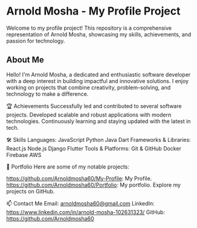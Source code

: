 # Arnold Mosha - My Profile Project

Welcome to my profile project! This repository is a comprehensive representation of Arnold Mosha, showcasing my skills, achievements, and passion for technology.

## About Me
Hello! I'm Arnold Mosha, a dedicated and enthusiastic software developer with a deep interest in building impactful and innovative solutions. I enjoy working on projects that combine creativity, problem-solving, and technology to make a difference.

🏆 Achievements
Successfully led and contributed to several software projects.
Developed scalable and robust applications with modern technologies.
Continuously learning and staying updated with the latest in tech.

🛠️ Skills
Languages:
JavaScript
Python
Java
Dart
Frameworks & Libraries:
React.js
Node.js
Django
Flutter
Tools & Platforms:
Git & GitHub
Docker
Firebase
AWS

💼 Portfolio
Here are some of my notable projects:

https://github.com/Arnoldmosha60/My-Profile: My Profile.
https://github.com/Arnoldmosha60/Portfolio: My portfolio.
Explore my projects on GitHub.

📫 Contact Me
Email: arnoldmosha60@gmail.com
LinkedIn: https://www.linkedin.com/in/arnold-mosha-102631323/
GitHub: https://github.com/Arnoldmosha60
